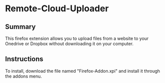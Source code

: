 # Remote-Cloud-Uploader   
## Summary  
This firefox extension allows you to upload files from a website to your Onedrive or Dropbox without downloading it on your computer.
## Instructions  
To install, download the file named "Firefox-Addon.xpi" and install it through the addons menu.
